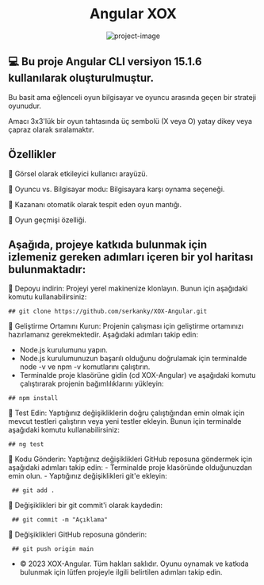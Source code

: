 

<h1 align="center" id="title">Angular XOX</h1>

<p align="center"><img src="https://socialify.git.ci/serkanky/XOX-Angular/image?font=Source%20Code%20Pro&amp;name=1&amp;owner=1&amp;pattern=Overlapping%20Hexagons&amp;theme=Dark" alt="project-image"></p>

<p id="description">
  
   ## 💻 Bu proje Angular CLI versiyon 15.1.6 kullanılarak oluşturulmuştur.
  
  Bu basit ama eğlenceli oyun bilgisayar ve oyuncu arasında geçen bir strateji oyunudur. 
  
  Amacı 3x3'lük bir oyun tahtasında üç sembolü (X veya O) yatay dikey veya çapraz olarak sıralamaktır.
  
  ## Özellikler  
  📌  Görsel olarak etkileyici kullanıcı arayüzü.
  
  📌  Oyuncu vs. Bilgisayar modu: Bilgisayara karşı oynama seçeneği.
  
  📌  Kazananı otomatik olarak tespit eden oyun mantığı. 
  
  📌  Oyun geçmişi özelliği.

   ## Aşağıda, projeye katkıda bulunmak için izlemeniz gereken adımları içeren bir yol haritası bulunmaktadır:
  
   🎈 Depoyu indirin: Projeyi yerel makinenize klonlayın. Bunun için aşağıdaki komutu kullanabilirsiniz:
  
    ## git clone https://github.com/serkanky/XOX-Angular.git

   🎈 Geliştirme Ortamını Kurun: Projenin çalışması için geliştirme ortamınızı hazırlamanız gerekmektedir. Aşağıdaki adımları takip edin:
   - Node.js kurulumunu yapın.
   - Node.js kurulumunuzun başarılı olduğunu doğrulamak için terminalde node -v ve npm -v komutlarını çalıştırın.
   - Terminalde proje klasörüne gidin (cd XOX-Angular) ve aşağıdaki komutu çalıştırarak projenin bağımlılıklarını yükleyin:
  
    ## npm install 
    
   🎈 Test Edin: Yaptığınız değişikliklerin doğru çalıştığından emin olmak için mevcut testleri çalıştırın veya yeni testler ekleyin. Bunun için terminalde aşağıdaki komutu kullanabilirsiniz:
  
    ## ng test 

   🎈 Kodu Gönderin: Yaptığınız değişiklikleri GitHub reposuna göndermek için aşağıdaki adımları takip edin:
    - Terminalde proje klasöründe olduğunuzdan emin olun.
    - Yaptığınız değişiklikleri git'e ekleyin:
  
     ## git add .
  
   🎈 Değişiklikleri bir git commit'i olarak kaydedin:
  
     ## git commit -m "Açıklama"

   🎈 Değişiklikleri GitHub reposuna gönderin:
  
     ## git push origin main
  

   - © 2023 XOX-Angular. Tüm hakları saklıdır. Oyunu oynamak ve katkıda bulunmak için lütfen projeyle ilgili belirtilen adımları takip edin. 
